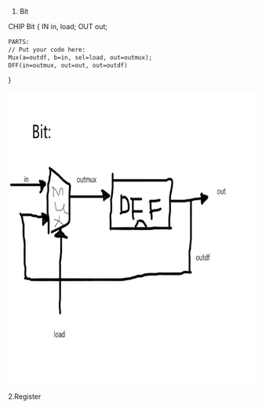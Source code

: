 1. Bit

CHIP Bit {
    IN in, load;
    OUT out;

    PARTS:
    // Put your code here:
    Mux(a=outdf, b=in, sel=load, out=outmux);
    DFF(in=outmux, out=out, out=outdf)
}

<img src="hw5_pic/Bit.jpg" width="800" height="600"  align=center />

2.Register

